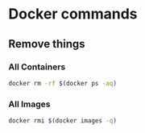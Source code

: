# Docker commands

## Remove things

### All Containers

```bash
docker rm -rf $(docker ps -aq)
```

### All Images

```bash
docker rmi $(docker images -q)
```
